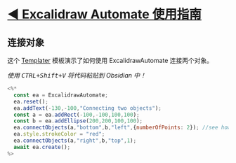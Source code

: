 # [◀ Excalidraw Automate 使用指南](../readme.md)

## 连接对象

这个 [Templater](https://github.com/SilentVoid13/Templater) 模板演示了如何使用 ExcalidrawAutomate 连接两个对象。

*使用 <kbd>CTRL+Shift+V</kbd> 将代码粘贴到 Obsidian 中！*

```javascript
<%*
  const ea = ExcalidrawAutomate;
  ea.reset();
  ea.addText(-130,-100,"Connecting two objects");
  const a = ea.addRect(-100,-100,100,100);
  const b = ea.addEllipse(200,200,100,100);
  ea.connectObjects(a,"bottom",b,"left",{numberOfPoints: 2}); //see how the line breaks differently when moving objects around
  ea.style.strokeColor = "red";
  ea.connectObjects(a,"right",b,"top",1);
  await ea.create();
%>
```
